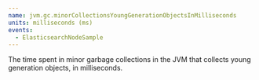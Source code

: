 ```yaml
---
name: jvm.gc.minorCollectionsYoungGenerationObjectsInMilliseconds
units: milliseconds (ms)
events:
  - ElasticsearchNodeSample
---
```


The time spent in minor garbage collections in the JVM that collects young generation objects, in milliseconds.